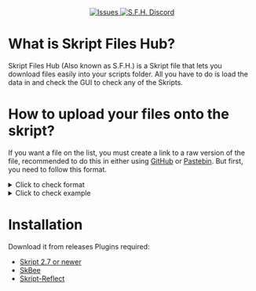 </p>
<p align="center">
    <a href="https://github.com/KingDooms01/Skript_Files_Hub/issues">
      <img alt="Issues" src="https://img.shields.io/github/issues/anuraghazra/github-readme-stats?color=0088ff" />
    </a>
    <a href="https://discord.gg/cBCbZjhVJU">
        <img src="https://img.shields.io/discord/308323056592486420?logo=discord"
            alt="S.F.H. Discord"></a>


# What is Skript Files Hub?
Skript Files Hub (Also known as S.F.H.) is a Skript file that lets you download files easily into your scripts folder.
All you have to do is load the data in and check the GUI to check any of the Skripts.
# How to upload your files onto the skript?
If you want a file on the list, you must create a link to a raw version of the file, recommended to do this in either using [GitHub](https://github.com/) or [Pastebin](https://pastebin.com/). But first, you need to follow this format.
<details>
<summary>Click to check format</summary>

```
@ Info
	Name: [name of file here]
	Owner: [your name here]
	Description:
	- You can put as many
	- lines in here
	- up to 10
	Version: [server version]
	Dependencies: # NOT REQUIRED, YOU CAN REMOVE THIS PART
	- Skript-reflect
	- SkBee
	# You don't have to set dependencies, this is just incase your
	# file requires any other plugin.
	Item: [item you want displayed ingame here]

@ Code
<your code here>
```

</details>

<details>
<summary>Click to check example</summary>

```
@ Info
	Name: Example
	Owner: KingDooms
	Description:
	- This is a test file
	- used in the SFH discord
	- for people to take use of.
	Version: 1.19.4
	Item: Nametag

@ Code
command /insertingthismightwork:
	permission: *
	trigger:
		send "worked" to player
```

</details>

# Installation
Download it from releases
Plugins required:
- [Skript 2.7 or newer](https://github.com/SkriptLang/Skript)
- [SkBee](https://github.com/ShaneBeee/SkBee)
- [Skript-Reflect](https://github.com/TPGamesNL/skript-reflect)


